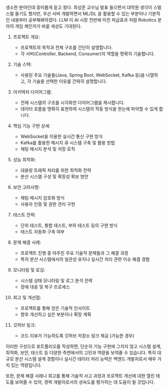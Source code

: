 생소한 분야인데 흥미롭게 듣고 왔다.
최성준 교수님 발표 들으면서 대학원 생각이 스멀스멀 들기도 했지만,
우선 서버 개발하면서 ML/DL 을 활용할 수 있는 부분이나 기본적인 내용부터 공부해봐야겠다.
LLM 이 AI 시장 전반에 미친 파급효과 처럼
Robotics 분야의 게임 체인저가 바꿀 세상도 기대된다. 


1. 프로젝트 개요:
    - 프로젝트의 목적과 전체 구조를 간단히 설명합니다.
    - 각 서버(Controller, Backend, Consumer)의 역할을 명확히 기술합니다.

2. 기술 스택:
    - 사용된 주요 기술들(Java, Spring Boot, WebSocket, Kafka 등)을 나열하고, 각 기술을 선택한 이유를 간략히 설명합니다.

3. 아키텍처 다이어그램:
    - 전체 시스템의 구조를 시각화한 다이어그램을 제시합니다.
    - 데이터 흐름을 명확히 표현하여 시스템의 작동 방식을 한눈에 파악할 수 있게 합니다.

4. 핵심 기능 구현 상세:
    - WebSocket을 이용한 실시간 통신 구현 방식
    - Kafka를 활용한 메시지 큐 시스템 구축 및 활용 방법
    - 채팅 메시지 분석 및 저장 로직

5. 성능 최적화:
    - 대용량 트래픽 처리를 위한 최적화 전략
    - 분산 시스템 구성 및 확장성 확보 방안

6. 보안 고려사항:
    - 채팅 메시지 암호화 방식
    - 사용자 인증 및 권한 관리 구현

7. 테스트 전략:
    - 단위 테스트, 통합 테스트, 부하 테스트 등의 구현 방식
    - 테스트 자동화 구축 여부

8. 문제 해결 사례:
    - 프로젝트 진행 중 마주친 주요 기술적 문제들과 그 해결 과정
    - 특히 분산 시스템에서의 일관성 유지나 실시간 처리 관련 이슈 해결 경험

9. 모니터링 및 로깅:
    - 시스템 상태 모니터링 및 로그 분석 전략
    - 장애 대응 및 복구 프로세스

10. 회고 및 개선점:
    - 프로젝트를 통해 얻은 기술적 인사이트
    - 향후 개선하고 싶은 부분이나 확장 계획

11. 깃허브 링크:
    - 코드 리뷰가 가능하도록 깃허브 저장소 링크 제공 (가능한 경우)

이러한 구성으로 포트폴리오를 작성하면, 단순히 기능 구현에 그치지 않고 시스템 설계, 최적화, 보안, 테스트 등 다양한 측면에서의 고민과 역량을 보여줄 수 있습니다. 특히 대규모 분산 시스템 설계 경험이나 실시간 데이터 처리 능력은 백엔드 개발자로서 매우 가치 있는 역량입니다.

또한, 문제 해결 사례나 회고를 통해 기술적 사고 과정과 프로젝트 개선에 대한 열린 태도를 보여줄 수 있어, 경력 개발자로서의 성숙도를 평가하는 데 도움이 될 것입니다.